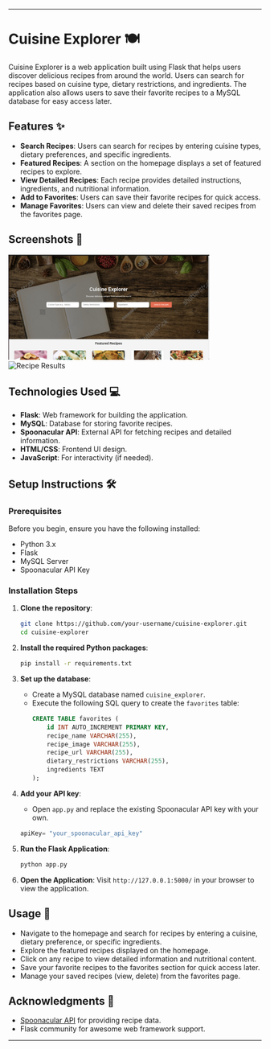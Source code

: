 
---

# Cuisine Explorer 🍽️

Cuisine Explorer is a web application built using Flask that helps users discover delicious recipes from around the world. Users can search for recipes based on cuisine type, dietary restrictions, and ingredients. The application also allows users to save their favorite recipes to a MySQL database for easy access later.

## Features ✨

- **Search Recipes**: Users can search for recipes by entering cuisine types, dietary preferences, and specific ingredients.
- **Featured Recipes**: A section on the homepage displays a set of featured recipes to explore.
- **View Detailed Recipes**: Each recipe provides detailed instructions, ingredients, and nutritional information.
- **Add to Favorites**: Users can save their favorite recipes for quick access.
- **Manage Favorites**: Users can view and delete their saved recipes from the favorites page.

## Screenshots 📸

<img src="screenshots/Screenshot from 2024-10-24 23-02-13.png" alt="Cuisine Explorer Homepage" width="400">
<img src="path_to_screenshot2" alt="Recipe Results" width="400">

## Technologies Used 💻

- **Flask**: Web framework for building the application.
- **MySQL**: Database for storing favorite recipes.
- **Spoonacular API**: External API for fetching recipes and detailed information.
- **HTML/CSS**: Frontend UI design.
- **JavaScript**: For interactivity (if needed).
  
## Setup Instructions 🛠️

### Prerequisites

Before you begin, ensure you have the following installed:

- Python 3.x
- Flask
- MySQL Server
- Spoonacular API Key

### Installation Steps

1. **Clone the repository**:
    ```bash
    git clone https://github.com/your-username/cuisine-explorer.git
    cd cuisine-explorer
    ```

2. **Install the required Python packages**:
    ```bash
    pip install -r requirements.txt
    ```

3. **Set up the database**:
    - Create a MySQL database named `cuisine_explorer`.
    - Execute the following SQL query to create the `favorites` table:
      ```sql
      CREATE TABLE favorites (
          id INT AUTO_INCREMENT PRIMARY KEY,
          recipe_name VARCHAR(255),
          recipe_image VARCHAR(255),
          recipe_url VARCHAR(255),
          dietary_restrictions VARCHAR(255),
          ingredients TEXT
      );
      ```

4. **Add your API key**:
    - Open `app.py` and replace the existing Spoonacular API key with your own.
    ```python
    apiKey= "your_spoonacular_api_key"
    ```

5. **Run the Flask Application**:
    ```bash
    python app.py
    ```

6. **Open the Application**:
    Visit `http://127.0.0.1:5000/` in your browser to view the application.

## Usage 📖

- Navigate to the homepage and search for recipes by entering a cuisine, dietary preference, or specific ingredients.
- Explore the featured recipes displayed on the homepage.
- Click on any recipe to view detailed information and nutritional content.
- Save your favorite recipes to the favorites section for quick access later.
- Manage your saved recipes (view, delete) from the favorites page.


## Acknowledgments 🙏

- [Spoonacular API](https://spoonacular.com/food-api) for providing recipe data.
- Flask community for awesome web framework support.
  
---
